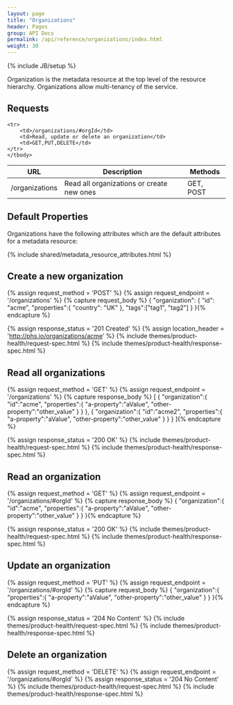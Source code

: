 ```yaml
---
layout: page
title: "Organizations"
header: Pages
group: API Docs
permalink: /api/reference/organizations/index.html
weight: 30
---
```

{% include JB/setup %}


Organization is the metadata resource at the top level of the resource hierarchy.
Organizations allow multi-tenancy of the service.

Requests
--------

<table class="content">
    <thead>
    <tr>
        <th><strong>URL</strong></th>
        <th><strong>Description</strong></th>
        <th><strong>Methods</strong></th>
    </tr>
    </thead>
    <tbody>
    <tr>
        <td>/organizations</td>
        <td>Read all organizations or create new ones</td>
        <td>GET, POST</td>
    </tr>

    <tr>
        <td>/organizations/#orgId</td>
        <td>Read, update or delete an organization</td>
        <td>GET,PUT,DELETE</td>
    </tr>
    </tbody>
</table>


Default Properties
------------------

Organizations have the following attributes which are the default attributes for a metadata resource:

{% include shared/metadata_resource_attributes.html %}



Create a new organization
-------------------------

{% assign request_method = 'POST' %}
{% assign request_endpoint = '/organizations' %}
{% capture request_body %}
{
    "organization": {
        "id": "acme",
        "properties":{
            "country": "UK"
        },
        "tags":["tag1", "tag2"]
    }
}{% endcapture %}

{% assign response_status = '201 Created' %}
{% assign location_header = 'http://phs.io/organizations/acme' %}
{% include themes/product-health/request-spec.html %}
{% include themes/product-health/response-spec.html %}

Read all organizations
-------------------------

{% assign request_method = 'GET' %}
{% assign request_endpoint = '/organizations' %}
{% capture response_body %}
[
    {
        "organization":{
            "id":"acme",
            "properties":{
                "a-property":"aValue",
                "other-property":"other_value"
            }
        }
    },
    {
        "organization":{
            "id":"acme2",
            "properties":{
                "a-property":"aValue",
                "other-property":"other_value"
            }
        }
    }
]{% endcapture %}

{% assign response_status = '200 OK' %}
{% include themes/product-health/request-spec.html %}
{% include themes/product-health/response-spec.html %}

Read an organization
--------------------

{% assign request_method = 'GET' %}
{% assign request_endpoint = '/organizations/#orgId' %}
{% capture response_body %}
{
    "organization":{
        "id":"acme",
        "properties":{
            "a-property":"aValue",
            "other-property":"other_value"
        }
    }
}{% endcapture %}

{% assign response_status = '200 OK' %}
{% include themes/product-health/request-spec.html %}
{% include themes/product-health/response-spec.html %}

Update an organization
----------------------

{% assign request_method = 'PUT' %}
{% assign request_endpoint = '/organizations/#orgId' %}
{% capture request_body %}
{
    "organization":{
        "properties":{
            "a-property":"aValue",
            "other-property":"other_value"
        }
    }
}{% endcapture %}

{% assign response_status = '204 No Content' %}
{% include themes/product-health/request-spec.html %}
{% include themes/product-health/response-spec.html %}

Delete an organization
----------------------

{% assign request_method = 'DELETE' %}
{% assign request_endpoint = '/organizations/#orgId' %}
{% assign response_status = '204 No Content' %}
{% include themes/product-health/request-spec.html %}
{% include themes/product-health/response-spec.html %}